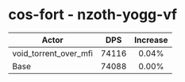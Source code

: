 # cos-fort - nzoth-yogg-vf
| Actor | DPS | Increase |
|---|:---:|:---:|
|void_torrent_over_mfi|74116|0.04%|
|Base|74088|0.00%|
